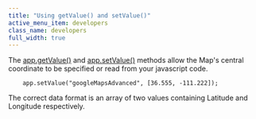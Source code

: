 ```yaml
---
title: "Using getValue() and setValue()"
active_menu_item: developers
class_name: developers
full_width: true
---
```



The [app.getValue()](/developers/user-guide/scripting-apis/client-api/widget-data-state-manipulation/refgetvalue) and [app.setValue()](/developers/user-guide/scripting-apis/client-api/widget-data-state-manipulation/refsetvalue) methods allow the Map's central coordinate to be specified or read from your javascript code.

        app.setValue("googleMapsAdvanced", [36.555, -111.222]);
   

The correct data format is an array of two values containing Latitude and Longitude respectively.

